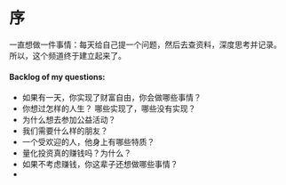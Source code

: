# 序

一直想做一件事情：每天给自己提一个问题，然后去查资料，深度思考并记录。
所以，这个频道终于建立起来了。

#### Backlog of my questions:
- 如果有一天，你实现了财富自由，你会做哪些事情？
- 你想过怎样的人生？ 哪些实现了，哪些没有实现？
- 为什么想去参加公益活动？
- 我们需要什么样的朋友？
- 一个受欢迎的人，他身上有哪些特质？
- 量化投资真的赚钱吗？为什么？
- 如果不考虑赚钱，你这辈子还想做哪些事情？
- 
